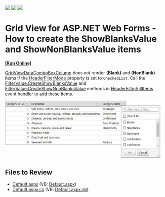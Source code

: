 <!-- default badges list -->
![](https://img.shields.io/endpoint?url=https://codecentral.devexpress.com/api/v1/VersionRange/128533717/13.1.4%2B)
[![](https://img.shields.io/badge/Open_in_DevExpress_Support_Center-FF7200?style=flat-square&logo=DevExpress&logoColor=white)](https://supportcenter.devexpress.com/ticket/details/E4218)
[![](https://img.shields.io/badge/📖_How_to_use_DevExpress_Examples-e9f6fc?style=flat-square)](https://docs.devexpress.com/GeneralInformation/403183)
<!-- default badges end -->

# Grid View for ASP.NET Web Forms - How to create the ShowBlanksValue and ShowNonBlanksValue items
<!-- run online -->
**[[Run Online]](https://codecentral.devexpress.com/e4218/)**
<!-- run online end -->

[GridViewDataComboBoxColumn](https://docs.devexpress.com/AspNet/DevExpress.Web.GridViewDataComboBoxColumn) does not render **(Blank)** and **(NonBlank)** items if the [HeaderFilterMode](https://docs.devexpress.com/AspNet/DevExpress.Web.GridDataColumnSettings.HeaderFilterMode) property is set to `CheckedList`. 
Call the [FilterValue.CreateShowBlanksValue](https://docs.devexpress.com/AspNet/DevExpress.Web.FilterValue.CreateShowBlanksValue(DevExpress.Web.GridViewDataColumn-System.String)) and [FilterValue.CreateShowNonBlanksValue](https://docs.devexpress.com/AspNet/DevExpress.Web.FilterValue.CreateShowNonBlanksValue(DevExpress.Web.GridViewDataColumn-System.String)) methods in [HeaderFilterFillItems](https://docs.devexpress.com/AspNet/DevExpress.Web.ASPxGridView.HeaderFilterFillItems) event handler to add these items.

![](grid-with-header-menu.png)

## Files to Review

* [Default.aspx](./CS/WebSite/Default.aspx) (VB: [Default.aspx](./VB/WebSite/Default.aspx))
* [Default.aspx.cs](./CS/WebSite/Default.aspx.cs) (VB: [Default.aspx.vb](./VB/WebSite/Default.aspx.vb))
